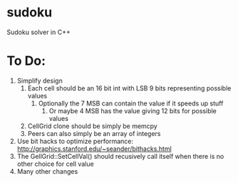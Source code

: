 sudoku
======

Sudoku solver in C++


To Do:
=========
1. Simplify design
   1. Each cell should be an 16 bit int with LSB 9 bits representing possible values
      1. Optionally the 7 MSB can contain the value if it speeds up stuff
         1.  Or maybe 4 MSB has the value giving 12 bits for possible values 
   1. CellGrid clone should be simply be memcpy
   1. Peers can also simply be an array of integers
1. Use bit hacks to optimize performance: http://graphics.stanford.edu/~seander/bithacks.html
1. The GellGrid::SetCellVal() should recusively call itself when there is no other choice for cell value
1. Many other changes
